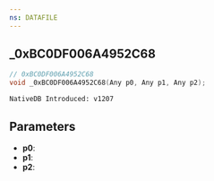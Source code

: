 ```yaml
---
ns: DATAFILE
---
```

## _0xBC0DF006A4952C68

```c
// 0xBC0DF006A4952C68
void _0xBC0DF006A4952C68(Any p0, Any p1, Any p2);
```

```
NativeDB Introduced: v1207
```

## Parameters
* **p0**:
* **p1**:
* **p2**:

